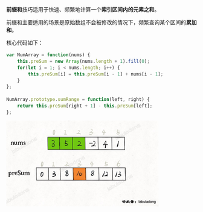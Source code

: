 **前缀和**技巧适用于快速、频繁地计算一个**索引区间内的元素之和**。

前缀和主要适用的场景是原始数组不会被修改的情况下，频繁查询某个区间的**累加和**。

核心代码如下：
```js
var NumArray = function(nums) {
    this.preSum = new Array(nums.length + 1).fill(0);
    for(let i = 1; i < nums.length; i++) {
        this.preSum[i] = this.preSum[i - 1] + nums[i - 1];
    }
};

NumArray.prototype.sumRange = function(left, right) {
    return this.preSum[right + 1] - this.preSum[left];
};
```

<img src="./preSum.png" width=80%>